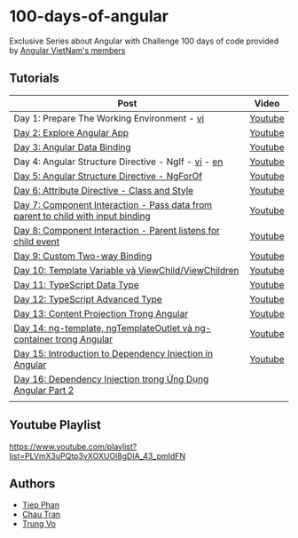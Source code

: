 # 100-days-of-angular

Exclusive Series about Angular with Challenge 100 days of code provided by [Angular VietNam's members][angularVN]

## Tutorials

| Post                                                                                	   | Video                  |	
| ---------------------------------------------------------------------------------------- | ---------------------- |
| Day 1: Prepare The Working Environment - [vi][day1]                                           | [Youtube][day1-video]  |
| [Day 2: Explore Angular App][day2]                                                       | [Youtube][day2-video]  |
| [Day 3: Angular Data Binding][day3]                                                      | [Youtube][day3-video]  |
| Day 4: Angular Structure Directive - NgIf - [vi][day4] - [en][day4-en]                                        | [Youtube][day4-video]  |
| [Day 5: Angular Structure Directive - NgForOf][day5]                                     | [Youtube][day5-video]  |
| [Day 6: Attribute Directive - Class and Style][day6]                                     | [Youtube][day6-video]  |
| [Day 7: Component Interaction - Pass data from parent to child with input binding][day7] | [Youtube][day7-video]  |
| [Day 8: Component Interaction - Parent listens for child event][day8]                    | [Youtube][day8-video]  |
| [Day 9: Custom Two-way Binding][day9]                                                    | [Youtube][day9-video]  |
| [Day 10: Template Variable và ViewChild/ViewChildren][day10]                             | [Youtube][day10-video] |
| [Day 11: TypeScript Data Type][day11]                                                    | [Youtube][day11-video] |
| [Day 12: TypeScript Advanced Type][day12]                                                | [Youtube][day12-video] |
| [Day 13: Content Projection Trong Angular][day13]                                        | [Youtube][day13-video] |
| [Day 14: ng-template, ngTemplateOutlet và ng-container trong Angular][day14]             | [Youtube][day14-video] |
| [Day 15: Introduction to Dependency Injection in Angular][day15]                         | [Youtube][day15-video] |
|[Day 16: Dependency Injection trong Ứng Dụng Angular Part 2][day16]|                        |
| | |
## Youtube Playlist

https://www.youtube.com/playlist?list=PLVmX3uPQtp3vXOXUOl8gDIA_43_pmIdFN

## Authors

- [Tiep Phan][tieppt]
- [Chau Tran][nartc]
- [Trung Vo][trungk18]

[day1]: https://github.com/tamht298/100DaysOfCodeAngular/blob/master/day-1/vi.100%20Days%20of%20Code%20introduction%20%2B%20Day%2001%20report.md
[day2]: https://github.com/tamht298/100DaysOfCodeAngular/blob/master/day-2/vi.%20Day%2002%20EXPLORE%20ANGULAR%20APP.md
[day3]: https://github.com/tamht298/100DaysOfCodeAngular/blob/master/day-3/vi.Day-03-ANGULAR-DATA-BINDING.md
[day4]: https://github.com/tamht298/100DaysOfCodeAngular/blob/master/day-4/vi.Day-04-ANGULAR-STRUCTURE-DIRECTIVE.md
[day4-en]: https://github.com/tamht298/100DaysOfCodeAngular/blob/master/day-4/en.Day-04-ANGULAR-STRUCTURE-DIRECTIVE.md
[day5]: https://github.com/tamht298/100DaysOfCodeAngular/blob/master/day-5/vi.Day-05-ANGULAR-STRUCTURE-DIRECTIVE-NGFOROF.md
[day6]: https://github.com/tamht298/100DaysOfCodeAngular/blob/master/day-6/vi.Day-06-STYLE%26CLASS-BINDING.md
[day7]: https://github.com/tamht298/100DaysOfCodeAngular/blob/master/day-7/vi.Day-07-COMPONENT-INTERACTION-INPUT-BINDING.md
[day8]: https://github.com/tamht298/100DaysOfCodeAngular/blob/master/day-8/vi.Day-80-COMPONENT-INTERACTION-EVENTEMITTER-%40OUTPUT.md	
[day9]: https://github.com/tamht298/100DaysOfCodeAngular/blob/master/day-9/vi.Day-09-CustomTwoWayBinding.md
[day10]: Day010-template-variable-viewchild-viewchildren.md
[day11]: Day011-typescript-data-type.md
[day12]: Day012-typescript-advanced-type.md
[day13]: Day013-content-projection-in-angular.md
[day14]: Day014-ng-template-ng-template-outlet-ng-container.md
[day15]: Day015-introduction-dependency-injection-in-angular.md
[day16]: Day016-dependency-injection-in-angular-part-2.md
[day1-video]: https://youtu.be/NS6P1fpU77o
[day2-video]: https://youtu.be/jgFw8tAgKNs
[day3-video]: https://youtu.be/WrMywdbnQfk
[day4-video]: https://youtu.be/Yujs6hi-l4w
[day5-video]: https://youtu.be/q7CQPEPSkD0
[day6-video]: https://youtu.be/Zh36WRD3MMQ
[day7-video]: https://youtu.be/uTd2W4NQkgs
[day8-video]: https://youtu.be/XFN75RZzMJY
[day9-video]: https://youtu.be/U8UCOKInmu8
[day10-video]: https://youtu.be/Wd_644YBQUM
[day11-video]: https://youtu.be/ozHjDLuusVU
[day12-video]: https://youtu.be/4tcajihANZQ
[day13-video]: https://youtu.be/-vN52YVbcgk
[day14-video]: https://youtu.be/3JM8pDR-MaU
[day15-video]: https://youtu.be/_JnUGhVhq_o
[tieppt]: https://github.com/tieppt
[nartc]: https://github.com/nartc
[trungk18]: https://github.com/trungk18
[angularVN]: https://www.facebook.com/groups/AngularVietnam

